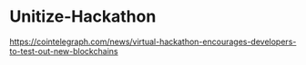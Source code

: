 # Unitize-Hackathon
https://cointelegraph.com/news/virtual-hackathon-encourages-developers-to-test-out-new-blockchains
